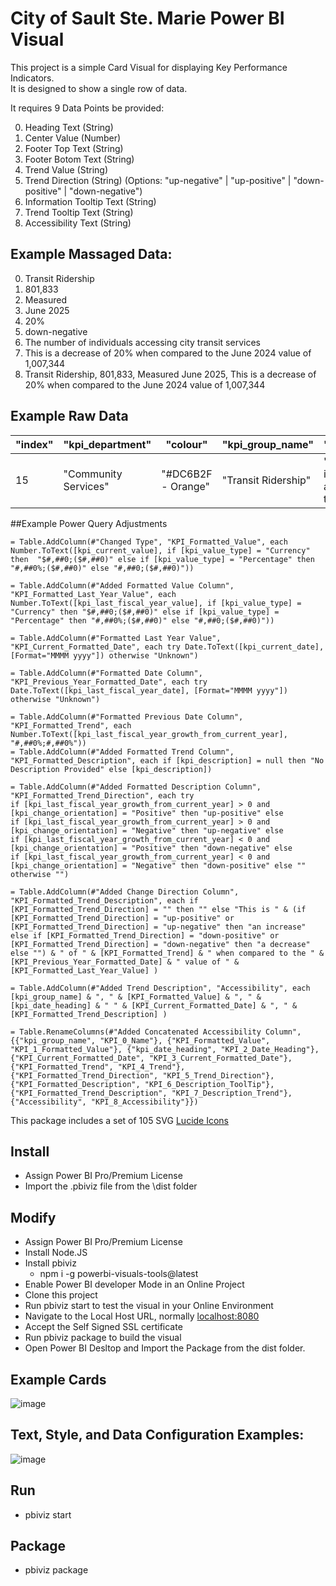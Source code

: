 # City of Sault Ste. Marie Power BI Visual

This project is a simple Card Visual for displaying Key Performance Indicators.  
It is designed to show a single row of data.

It requires 9 Data Points be provided:

0. Heading Text (String)
1. Center Value (Number)
2. Footer Top Text (String)
3. Footer Botom Text (String)
4. Trend Value (String)
5. Trend Direction (String) (Options: "up-negative" | "up-positive" | "down-positive" | "down-negative")
6. Information Tooltip Text (String)
7. Trend Tooltip Text (String)
8. Accessibility Text (String)

## Example Massaged Data:

0. Transit Ridership
1. 801,833
2. Measured
3. June 2025
4. 20%
5. down-negative
6. The number of individuals accessing city transit services
7. This is a decrease of 20% when compared to the June 2024 value of 1,007,344
8. Transit Ridership, 801,833, Measured June 2025, This is a decrease of 20% when compared to the June 2024 value of 1,007,344

## Example Raw Data

| "index" | "kpi_department"     | "colour"           | "kpi_group_name"    | "kpi_description"                                           | "kpi_value_type" | "kpi_date_heading" | "kpi_change_orientation" | "kpi_name"          | "kpi_current_date" | "kpi_current_fiscal_year" | "kpi_current_period" | "kpi_current_value" | "kpi_last_fiscal_year_date" | "kpi_last_fiscal_year" | "kpi_last_fiscal_year_period" | "kpi_last_fiscal_year_value" | "kpi_last_fiscal_year_growth_from_current_year" | "kpi_previous_period_date" | "kpi_previous_period_fiscal_year" | "kpi_previous_period_value" | "kpi_previous_period_growth_from_current_period" |
| ------- | -------------------- | ------------------ | ------------------- | ----------------------------------------------------------- | ---------------- | ------------------ | ------------------------ | ------------------- | ------------------ | ------------------------- | -------------------- | ------------------- | --------------------------- | ---------------------- | ----------------------------- | ---------------------------- | ----------------------------------------------- | -------------------------- | --------------------------------- | --------------------------- | ------------------------------------------------ |
| 15      | "Community Services" | "#DC6B2F - Orange" | "Transit Ridership" | "The number of individuals accessing city transit services" | "Number"         | "Measured"         | "Positive"               | "Transit Ridership" | "2025-06-30"       | 2025                      | "Q2"                 | 801833              | "2024-06-30"                | 2024                   | "Q2"                          | 1007344                      | -0.20401273050715546                            | "2025-03-31"               | 2025                              | 422571                      | 0.8975107141758426                               |

##Example Power Query Adjustments

    = Table.AddColumn(#"Changed Type", "KPI_Formatted_Value", each Number.ToText([kpi_current_value], if [kpi_value_type] = "Currency" then  "$#,##0;($#,##0)" else if [kpi_value_type] = "Percentage" then "#,##0%;($#,##0)" else "#,##0;($#,##0)"))

    = Table.AddColumn(#"Added Formatted Value Column", "KPI_Formatted_Last_Year_Value", each Number.ToText([kpi_last_fiscal_year_value], if [kpi_value_type] = "Currency" then "$#,##0;($#,##0)" else if [kpi_value_type] = "Percentage" then "#,##0%;($#,##0)" else "#,##0;($#,##0)"))

    = Table.AddColumn(#"Formatted Last Year Value", "KPI_Current_Formatted_Date", each try Date.ToText([kpi_current_date], [Format="MMMM yyyy"]) otherwise "Unknown")

    = Table.AddColumn(#"Formatted Date Column", "KPI_Previous_Year_Formatted_Date", each try Date.ToText([kpi_last_fiscal_year_date], [Format="MMMM yyyy"]) otherwise "Unknown")

    = Table.AddColumn(#"Formatted Previous Date Column", "KPI_Formatted_Trend", each Number.ToText([kpi_last_fiscal_year_growth_from_current_year], "#,##0%;#,##0%"))
    = Table.AddColumn(#"Added Formatted Trend Column", "KPI_Formatted_Description", each if [kpi_description] = null then "No Description Provided" else [kpi_description])

    = Table.AddColumn(#"Added Formatted Description Column", "KPI_Formatted_Trend_Direction", each try
    if [kpi_last_fiscal_year_growth_from_current_year] > 0 and [kpi_change_orientation] = "Positive" then "up-positive" else
    if [kpi_last_fiscal_year_growth_from_current_year] > 0 and [kpi_change_orientation] = "Negative" then "up-negative" else
    if [kpi_last_fiscal_year_growth_from_current_year] < 0 and [kpi_change_orientation] = "Positive" then "down-negative" else
    if [kpi_last_fiscal_year_growth_from_current_year] < 0 and [kpi_change_orientation] = "Negative" then "down-positive" else "" otherwise "")

    = Table.AddColumn(#"Added Change Direction Column", "KPI_Formatted_Trend_Description", each if [KPI_Formatted_Trend_Direction] = "" then "" else "This is " & (if [KPI_Formatted_Trend_Direction] = "up-positive" or [KPI_Formatted_Trend_Direction] = "up-negative" then "an increase" else if [KPI_Formatted_Trend_Direction] = "down-positive" or [KPI_Formatted_Trend_Direction] = "down-negative" then "a decrease" else "") & " of " & [KPI_Formatted_Trend] & " when compared to the " & [KPI_Previous_Year_Formatted_Date] & " value of " & [KPI_Formatted_Last_Year_Value] )

    = Table.AddColumn(#"Added Trend Description", "Accessibility", each [kpi_group_name] & ", " & [KPI_Formatted_Value] & ", " & [kpi_date_heading] & " " & [KPI_Current_Formatted_Date] & ", " & [KPI_Formatted_Trend_Description] )

    = Table.RenameColumns(#"Added Concatenated Accessibility Column",{{"kpi_group_name", "KPI_0_Name"}, {"KPI_Formatted_Value", "KPI_1_Formatted_Value"}, {"kpi_date_heading", "KPI_2_Date_Heading"}, {"KPI_Current_Formatted_Date", "KPI_3_Current_Formatted_Date"}, {"KPI_Formatted_Trend", "KPI_4_Trend"}, {"KPI_Formatted_Trend_Direction", "KPI_5_Trend_Direction"},{"KPI_Formatted_Description", "KPI_6_Description_ToolTip"},{"KPI_Formatted_Trend_Description", "KPI_7_Description_Trend"}, {"Accessibility", "KPI_8_Accessibility"}})

This package includes a set of 105 SVG [Lucide Icons](https://lucide.dev/icons/)

## Install

- Assign Power BI Pro/Premium License
- Import the .pbiviz file from the \dist folder

## Modify

- Assign Power BI Pro/Premium License
- Install Node.JS
- Install pbiviz
  - npm i -g powerbi-visuals-tools@latest
- Enable Power BI developer Mode in an Online Project
- Clone this project
- Run pbiviz start to test the visual in your Online Environment
- Navigate to the Local Host URL, normally [localhost:8080](https://localhost:8080/)
- Accept the Self Signed SSL certificate
- Run pbiviz package to build the visual
- Open Power BI Desltop and Import the Package from the dist folder.

## Example Cards

![image](https://github.com/user-attachments/assets/e81b46b1-d20a-42d4-8f3f-5808f6a82088)

## Text, Style, and Data Configuration Examples:

![image](https://github.com/user-attachments/assets/c5d7b885-d899-4aba-bfcb-a8169a5c5d3b)

## Run

- pbiviz start

## Package

- pbiviz package
